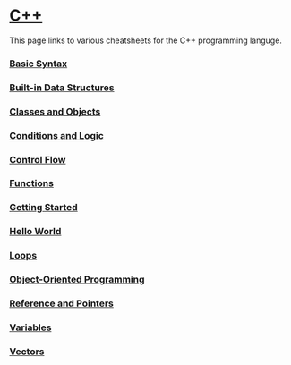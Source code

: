 # [C++](README.md)
This page links to various cheatsheets for the C++ programming languge.

### [Basic Syntax](/basic-syntax.md)
### [Built-in Data Structures](built-in-datas-structures.md)
### [Classes and Objects](classes-and-objects.md)
### [Conditions and Logic](conditions-and-logic.md)
### [Control Flow](control-flow.md)
### [Functions](functions.md)
### [Getting Started](getting-started.md)
### [Hello World](hello-world.md)
### [Loops](loops.md)
### [Object-Oriented Programming](object-oriented-programming.md)
### [Reference and Pointers](reference-and-pointers.md)
### [Variables](variables.md)
### [Vectors](vectors.md)